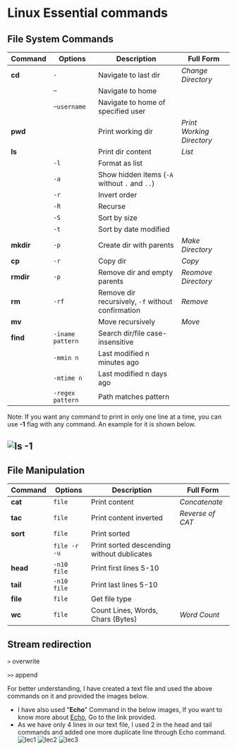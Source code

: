 # Linux Essential commands
## File System Commands
| Command | Options            | Description                                       | Full Form |
| ------- | ---------------- | ------------------------------------------------- | ------------- |
| **cd**    | `-`              | Navigate to last dir                              | *Change Directory* |
|         | `~`              | Navigate to home                                  | |
|         | `~username`      | Navigate to home of specified user                | |
| **pwd**   |                  | Print working dir                                 | *Print Working Directory* |
| **ls**    |                  | Print dir content                                 | *List* |
|         | `-l`             | Format as list                                    | |
|         | `-a`             | Show hidden items (`-A` without `.` and `..`)     | |
|         | `-r`             | Invert order                                      | |
|         | `-R`             | Recurse                                           | |
|         | `-S`             | Sort by size                                      | |
|         | `-t`             | Sort by date modified                             | |
| **mkdir** | `-p`             | Create dir with parents                           | *Make Directory* |
| **cp**    | `-r`             | Copy dir                                          | *Copy* |
| **rmdir** | `-p`             | Remove dir and empty parents                      | *Reomove Directory* |
| **rm**    | `-rf`            | Remove dir recursively, `-f` without confirmation | *Remove* |
| **mv**    |                  | Move recursively                                  | *Move* |
| **find**  | `-iname pattern` | Search dir/file case-insensitive                  | |
|         | `-mmin n`        | Last modified n minutes ago                       | |
|         | `-mtime n`       | Last modified n days ago                          | |
|         | `-regex pattern` | Path matches pattern                              | |

Note: If you want any command to print in only one line at a time, you can use **-1** flag with any command. An example for it is shown below.

![ls -1](https://user-images.githubusercontent.com/85234103/162622969-a3e27e03-a93e-4886-9eb4-edbfbf5d33ad.png)
---
## File Manipulation

| Command | Options                                      | Description                                | Full Form |
| ------- | ------------------------------------------ | ------------------------------------------ | -------- |
| **cat**   | `file`                                     | Print content                              | *Concatenate* |
| **tac**   | `file`                                     | Print content inverted                     | *Reverse of CAT* |
| **sort**  | `file`                                     | Print sorted                               | |
|         | `file -r -u`                               | Print sorted descending without dublicates | |
| **head**  | `-n10 file`                            | Print  first lines 5-10                           | |
| **tail**  | `-n10 file`                                  | Print last lines 5-10              | |
| **file**  | `file`                                     | Get file type                              | |
| **wc**    | `file`                                     | Count Lines, Words, Chars (Bytes)          | *Word Count* | 

## Stream redirection
`>` overwrite

`>>` append

For better understanding, I have created a text file and used the above commands on it and provided the images below.
- I have also used "**Echo**" Command in the below images, If you want to know more about [Echo](https://github.com/bobbyiliev/101-linux-commands-ebook/blob/main/ebook/en/content/021-the-echo-command.md), Go to the link provided.
- As we have only 4 lines in our text file, I used 2 in the head and tail commands and added one more duplicate line through Echo command.
![lec1](https://user-images.githubusercontent.com/85234103/162624376-d3668926-2690-4f09-9d6b-22df7adf3e67.png)
![lec2](https://user-images.githubusercontent.com/85234103/162624386-d15d1176-40f1-47c3-a27e-fef0ff426367.png)
![lec3](https://user-images.githubusercontent.com/85234103/162624389-914832ce-e9cb-4f29-b736-51910cd7625b.png)


